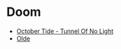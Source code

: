 # Doom

* [October Tide - Tunnel Of No Light](https://pulverised.bandcamp.com/album/tunnel-of-no-light)
* [Olde](https://oldedoom.bandcamp.com/)
